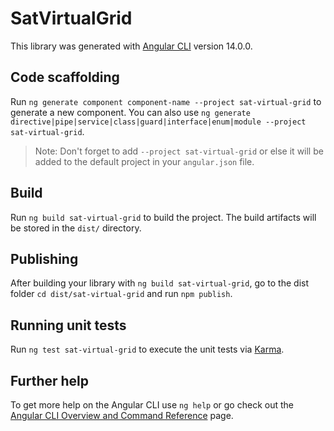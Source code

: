 # SatVirtualGrid

This library was generated with [Angular CLI](https://github.com/angular/angular-cli) version 14.0.0.

## Code scaffolding

Run `ng generate component component-name --project sat-virtual-grid` to generate a new component. You can also use `ng generate directive|pipe|service|class|guard|interface|enum|module --project sat-virtual-grid`.
> Note: Don't forget to add `--project sat-virtual-grid` or else it will be added to the default project in your `angular.json` file. 

## Build

Run `ng build sat-virtual-grid` to build the project. The build artifacts will be stored in the `dist/` directory.

## Publishing

After building your library with `ng build sat-virtual-grid`, go to the dist folder `cd dist/sat-virtual-grid` and run `npm publish`.

## Running unit tests

Run `ng test sat-virtual-grid` to execute the unit tests via [Karma](https://karma-runner.github.io).

## Further help

To get more help on the Angular CLI use `ng help` or go check out the [Angular CLI Overview and Command Reference](https://angular.io/cli) page.
